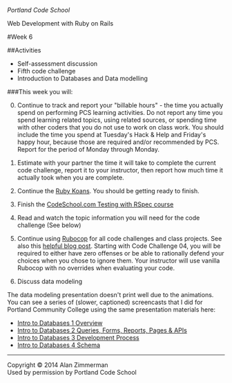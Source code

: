 *Portland Code School*

Web Development with Ruby on Rails

#Week 6

##Activities
* Self-assessment discussion
* Fifth code challenge
* Introduction to Databases and Data modelling

###This week you will:

0. Continue to track and report your "billable hours" - the time you actually spend on performing PCS learning activities. Do not report any time you spend learning related topics, using related sources, or spending time with other coders that you do not use to work on class work. You should include the time you spend at Tuesday's Hack & Help and Friday's happy hour, because those are required and/or recommended by PCS. Report for the period of Monday through Monday.

0. Estimate with your partner the time it will take to complete the current code challenge, report it to your instructor, then report how much time it actually took when you are complete.

0. Continue the [Ruby Koans](http://rubykoans.com). You should be getting ready to finish.

0. Finish the  [CodeSchool.com Testing with RSpec course](http://rspec.codeschool.com)

0. Read and watch the topic information you will need for the code challenge (See below)

0. Continue using [Rubocop](https://github.com/bbatsov/rubocop) for all code challenges and class projects.  See also this [helpful blog post](http://blog.crowdint.com/2013/11/29/improve-your-ruby-syntax-with-rubocop.html).  Starting with Code Challenge 04, you will be required to either have zero offenses or be able to rationally defend your choices when you chose to ignore them. Your instructor will use vanilla Rubocop with no overrides when evaluating your code. 

0. Discuss data modeling


The data modeling presentation doesn't print well due to the animations. You can see a series of (slower, captioned) screencasts that I did for Portland Community College using the same presentation materials here:

* [Intro to Databases 1 Overview ](http://youtu.be/D98mNPLccSg)
* [Intro to Databases 2 Queries, Forms, Reports, Pages & APIs](http://youtu.be/8UGE0ec-xdo)
* [Intro to Databases 3 Development Process](http://youtu.be/mLWZ2Y10pBA)
* [Intro to Databases 4 Schema](http://youtu.be/W5Xv6CEvC2E)



<hr />
Copyright © 2014 Alan Zimmerman <br />
Used by permission by Portland Code School







